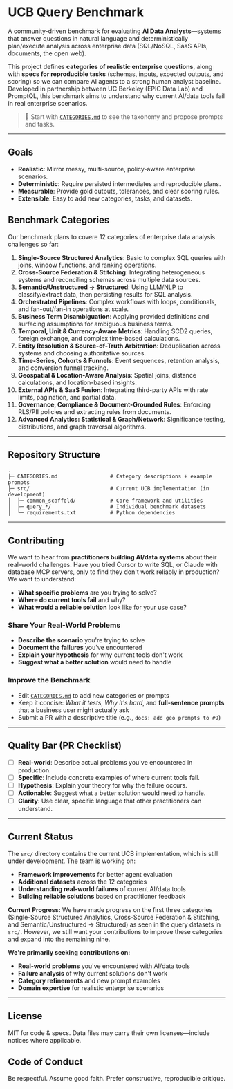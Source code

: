 # UCB Query Benchmark

A community-driven benchmark for evaluating **AI Data Analysts**—systems that answer questions in natural language and deterministically plan/execute analysis across enterprise data (SQL/NoSQL, SaaS APIs, documents, the open web).

This project defines **categories of realistic enterprise questions**, along with **specs for reproducible tasks** (schemas, inputs, expected outputs, and scoring) so we can compare AI agents to a strong human analyst baseline. Developed in partnership between UC Berkeley (EPIC Data Lab) and PromptQL, this benchmark aims to understand why current AI/data tools fail in real enterprise scenarios.

> 🧭 Start with [`CATEGORIES.md`](./CATEGORIES.md) to see the taxonomy and propose prompts and tasks.

---

## Goals

- **Realistic**: Mirror messy, multi-source, policy-aware enterprise scenarios.
- **Deterministic**: Require persisted intermediates and reproducible plans.
- **Measurable**: Provide gold outputs, tolerances, and clear scoring rules.
- **Extensible**: Easy to add new categories, tasks, and datasets.

## Benchmark Categories

Our benchmark plans to covere 12 categories of enterprise data analysis challenges so far:

1. **Single-Source Structured Analytics**: Basic to complex SQL queries with joins, window functions, and ranking operations.
2. **Cross-Source Federation & Stitching**: Integrating heterogeneous systems and reconciling schemas across multiple data sources.
3. **Semantic/Unstructured → Structured**: Using LLM/NLP to classify/extract data, then persisting results for SQL analysis.
4. **Orchestrated Pipelines**: Complex workflows with loops, conditionals, and fan-out/fan-in operations at scale.
5. **Business Term Disambiguation**: Applying provided definitions and surfacing assumptions for ambiguous business terms.
6. **Temporal, Unit & Currency-Aware Metrics**: Handling SCD2 queries, foreign exchange, and complex time-based calculations.
7. **Entity Resolution & Source-of-Truth Arbitration**: Deduplication across systems and choosing authoritative sources.
8. **Time-Series, Cohorts & Funnels**: Event sequences, retention analysis, and conversion funnel tracking.
9. **Geospatial & Location-Aware Analysis**: Spatial joins, distance calculations, and location-based insights.
10. **External APIs & SaaS Fusion**: Integrating third-party APIs with rate limits, pagination, and partial data.
11. **Governance, Compliance & Document-Grounded Rules**: Enforcing RLS/PII policies and extracting rules from documents.
12. **Advanced Analytics: Statistical & Graph/Network**: Significance testing, distributions, and graph traversal algorithms.

---

## Repository Structure

```
.
├─ CATEGORIES.md                 # Category descriptions + example prompts
├─ src/                          # Current UCB implementation (in development)
│  ├─ common_scaffold/           # Core framework and utilities
│  ├─ query_*/                   # Individual benchmark datasets
│  └─ requirements.txt           # Python dependencies
```

---

## Contributing

We want to hear from **practitioners building AI/data systems** about their real-world challenges. Have you tried Cursor to write SQL, or Claude with database MCP servers, only to find they don't work reliably in production? We want to understand:

- **What specific problems** are you trying to solve?
- **Where do current tools fail** and why?
- **What would a reliable solution** look like for your use case?

### Share Your Real-World Problems
- **Describe the scenario** you're trying to solve
- **Document the failures** you've encountered
- **Explain your hypothesis** for why current tools don't work
- **Suggest what a better solution** would need to handle

### Improve the Benchmark
- Edit [`CATEGORIES.md`](./CATEGORIES.md) to add new categories or prompts
- Keep it concise: *What it tests*, *Why it's hard*, and **full-sentence prompts** that a business user might actually ask
- Submit a PR with a descriptive title (e.g., `docs: add geo prompts to #9`)

---

## Quality Bar (PR Checklist)

* [ ] **Real-world**: Describe actual problems you've encountered in production.
* [ ] **Specific**: Include concrete examples of where current tools fail.
* [ ] **Hypothesis**: Explain your theory for why the failure occurs.
* [ ] **Actionable**: Suggest what a better solution would need to handle.
* [ ] **Clarity**: Use clear, specific language that other practitioners can understand.

---

## Current Status

The `src/` directory contains the current UCB implementation, which is still under development. The team is working on:

- **Framework improvements** for better agent evaluation
- **Additional datasets** across the 12 categories
- **Understanding real-world failures** of current AI/data tools
- **Building reliable solutions** based on practitioner feedback

**Current Progress:** We have made progress on the first three categories (Single-Source Structured Analytics, Cross-Source Federation & Stitching, and Semantic/Unstructured → Structured) as seen in the query datasets in `src/`. However, we still want your contributions to improve these categories and expand into the remaining nine.

**We're primarily seeking contributions on:**
- **Real-world problems** you've encountered with AI/data tools
- **Failure analysis** of why current solutions don't work
- **Category refinements** and new prompt examples
- **Domain expertise** for realistic enterprise scenarios

---

## License

MIT for code & specs. Data files may carry their own licenses—include notices where applicable.

## Code of Conduct

Be respectful. Assume good faith. Prefer constructive, reproducible critique.

